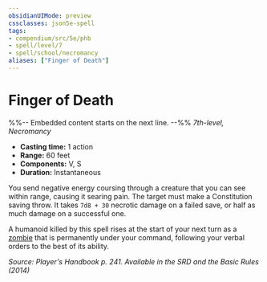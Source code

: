 ```yaml
---
obsidianUIMode: preview
cssclasses: json5e-spell
tags:
- compendium/src/5e/phb
- spell/level/7
- spell/school/necromancy
aliases: ["Finger of Death"]
---
```

# Finger of Death
%%-- Embedded content starts on the next line. --%%
*7th-level, Necromancy*  

- **Casting time:** 1 action
- **Range:** 60 feet
- **Components:** V, S
- **Duration:** Instantaneous

You send negative energy coursing through a creature that you can see within range, causing it searing pain. The target must make a Constitution saving throw. It takes `7d8 + 30` necrotic damage on a failed save, or half as much damage on a successful one.

A humanoid killed by this spell rises at the start of your next turn as a [zombie](Mechanics/bestiary/undead/zombie.md) that is permanently under your command, following your verbal orders to the best of its ability.

*Source: Player's Handbook p. 241. Available in the <span title='Systems Reference Document (5.1)'>SRD</span> and the Basic Rules (2014)*
